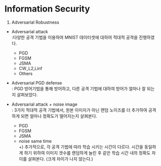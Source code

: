 # Information Security
1. Adversarial Robustness
  - Adversarial attack   
  :다양한 공격 기법을 이용하여 MNIST 데이터셋에 대하여 적대적 공격을 진행하였다.
    - PGD
    - FGSM
    - JSMA
    - CW_L2,Linf
    - Others
    
- Adversarial PGD defense  
  : PGD 방어기법을 통해 방어하고, 다른 공격 기법에 대하여 방어가 얼마나 잘 되는지 살펴보았다.  

- Adversarial attack + noise image  
  : 3가지 적대적 공격 기법에서, 원본 이미지가 아닌 랜덤 노이즈를 더 추가하여 공격하게 되면 얼마나 정확도가 떨어지는지 살펴본다.
  - PGD
  - FGSM
  - JSMA    
  - noise same time  
    +) 추가적으로, 각 공격 기법에 따라 학습 시키는 시간이 다르다. 시간을 동일하게 하기 위하여 이미지 갯수를 랜덤하게 늘린 후 같은 학습 시간 내의 정확도 차이를 살펴본다. (크게 차이가 나지 않는다.)
